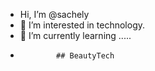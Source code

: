 -    Hi, I’m @sachely
- 💫 I’m interested in technology.
- 💞️ I’m currently learning .....
-             ## BeautyTech 
<!---
sachely/sachely is a ✨ special ✨ repository because its `README.md` (this file) appears on your GitHub profile.
You can click the Preview link to take a look at your changes.
--->
